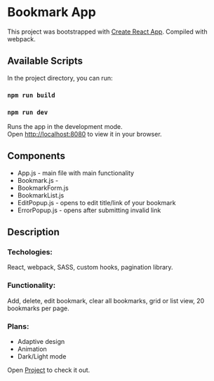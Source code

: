 # Bookmark App

This project was bootstrapped with [Create React App](https://github.com/facebook/create-react-app).
Compiled with webpack.

## Available Scripts

In the project directory, you can run:

### `npm run build`
### `npm run dev`

Runs the app in the development mode.\
Open [http://localhost:8080](http://localhost:8080) to view it in your browser.

## Components

* App.js - main file with main functionality
* Bookmark.js - 
* BookmarkForm.js
* BookmarkList.js
* EditPopup.js - opens to edit title/link of your bookmark
* ErrorPopup.js - opens after submitting invalid link

## Description

### Techologies:

React, webpack, SASS, custom hooks, pagination library.

### Functionality: 

Add, delete, edit bookmark, clear all bookmarks, grid or list view, 20 bookmarks per page.

### Plans:

* Adaptive design
* Animation
* Dark/Light mode

Open [Project](https://bookmark-app-ae.netlify.app/) to check it out.




